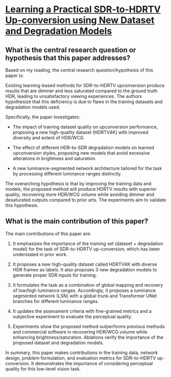 # [Learning a Practical SDR-to-HDRTV Up-conversion using New Dataset and   Degradation Models](https://arxiv.org/abs/2303.13031)

## What is the central research question or hypothesis that this paper addresses?

 Based on my reading, the central research question/hypothesis of this paper is: 

Existing learning-based methods for SDR-to-HDRTV upconversion produce results that are dimmer and less saturated compared to the ground truth HDR, leading to unsatisfactory viewing experiences. The authors hypothesize that this deficiency is due to flaws in the training datasets and degradation models used. 

Specifically, the paper investigates:

- The impact of training dataset quality on upconversion performance, proposing a new high-quality dataset (HDRTV4K) with improved diversity and extent of HDR/WCG. 

- The effect of different HDR-to-SDR degradation models on learned upconversion styles, proposing new models that avoid excessive alterations in brightness and saturation.

- A new luminance-segmented network architecture tailored for the task by processing different luminance ranges distinctly. 

The overarching hypothesis is that by improving the training data and models, the proposed method will produce HDRTV results with superior quality, recovering more HDR/WCG volume while avoiding dimmer and desaturated outputs compared to prior arts. The experiments aim to validate this hypothesis.


## What is the main contribution of this paper?

 The main contributions of this paper are:

1. It emphasizes the importance of the training set (dataset + degradation model) for the task of SDR-to-HDRTV up-conversion, which has been understated in prior work. 

2. It proposes a new high-quality dataset called HDRTV4K with diverse HDR frames as labels. It also proposes 3 new degradation models to generate proper SDR inputs for training.

3. It formulates the task as a combination of global mapping and recovery of low/high luminance ranges. Accordingly, it proposes a luminance segmented network (LSN) with a global trunk and Transformer UNet branches for different luminance ranges. 

4. It updates the assessment criteria with fine-grained metrics and a subjective experiment to evaluate the perceptual quality.

5. Experiments show the proposed method outperforms previous methods and commercial software in recovering HDR/WCG volume while enhancing brightness/saturation. Ablations verify the importance of the proposed dataset and degradation models.

In summary, this paper makes contributions in the training data, network design, problem formulation, and evaluation metrics for SDR-to-HDRTV up-conversion. It demonstrates the importance of considering perceptual quality for this low-level vision task.
